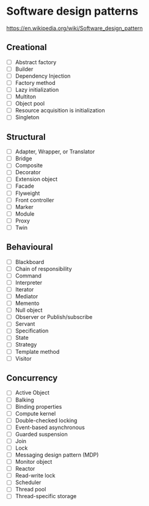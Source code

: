 # Software design patterns

https://en.wikipedia.org/wiki/Software_design_pattern

## Creational

- [ ] Abstract factory
- [ ] Builder
- [ ] Dependency Injection
- [ ] Factory method
- [ ] Lazy initialization
- [ ] Multiton
- [ ] Object pool
- [ ] Resource acquisition is initialization
- [ ] Singleton

## Structural

- [ ] Adapter, Wrapper, or Translator
- [ ] Bridge
- [ ] Composite
- [ ] Decorator
- [ ] Extension object
- [ ] Facade
- [ ] Flyweight
- [ ] Front controller
- [ ] Marker
- [ ] Module
- [ ] Proxy
- [ ] Twin

## Behavioural

- [ ] Blackboard
- [ ] Chain of responsibility
- [ ] Command
- [ ] Interpreter
- [ ] Iterator
- [ ] Mediator
- [ ] Memento
- [ ] Null object
- [ ] Observer or Publish/subscribe
- [ ] Servant
- [ ] Specification
- [ ] State
- [ ] Strategy
- [ ] Template method
- [ ] Visitor

## Concurrency

- [ ] Active Object
- [ ] Balking
- [ ] Binding properties
- [ ] Compute kernel
- [ ] Double-checked locking
- [ ] Event-based asynchronous
- [ ] Guarded suspension
- [ ] Join
- [ ] Lock
- [ ] Messaging design pattern (MDP)
- [ ] Monitor object
- [ ] Reactor
- [ ] Read-write lock
- [ ] Scheduler
- [ ] Thread pool
- [ ] Thread-specific storage
